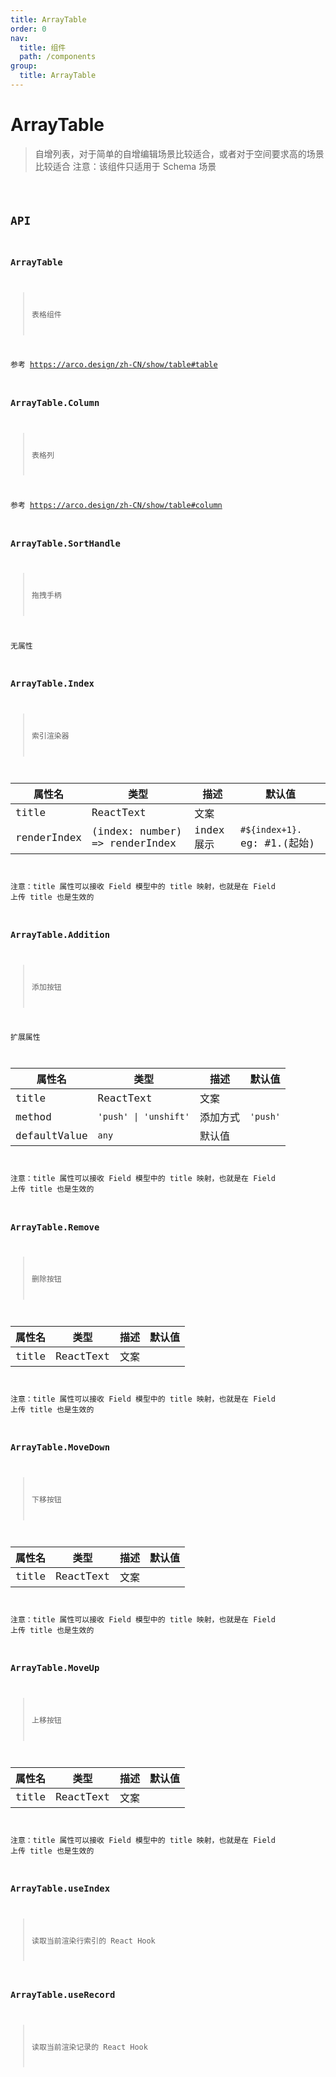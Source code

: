 ```yaml
---
title: ArrayTable
order: 0
nav:
  title: 组件
  path: /components
group:
  title: ArrayTable
---
```


# ArrayTable

> 自增列表，对于简单的自增编辑场景比较适合，或者对于空间要求高的场景比较适合
> 注意：该组件只适用于 Schema 场景

<code src="./demo/index.tsx" />

## API

### ArrayTable

> 表格组件

参考 https://arco.design/zh-CN/show/table#table

### ArrayTable.Column

> 表格列

参考 https://arco.design/zh-CN/show/table#column

### ArrayTable.SortHandle

> 拖拽手柄

无属性

### ArrayTable.Index

> 索引渲染器

| 属性名      | 类型                           | 描述       | 默认值                       |
| ----------- | ------------------------------ | ---------- | ---------------------------- |
| title       | ReactText                      | 文案       |                              |
| renderIndex | (index: number) => renderIndex | index 展示 | `#${index+1}.` eg: #1.(起始) |

注意：title 属性可以接收 Field 模型中的 title 映射，也就是在 Field 上传 title 也是生效的

### ArrayTable.Addition

> 添加按钮

扩展属性

| 属性名       | 类型                  | 描述     | 默认值   |
| ------------ | --------------------- | -------- | -------- |
| title        | ReactText             | 文案     |          |
| method       | `'push' \| 'unshift'` | 添加方式 | `'push'` |
| defaultValue | `any`                 | 默认值   |          |

注意：title 属性可以接收 Field 模型中的 title 映射，也就是在 Field 上传 title 也是生效的

### ArrayTable.Remove

> 删除按钮

| 属性名 | 类型      | 描述 | 默认值 |
| ------ | --------- | ---- | ------ |
| title  | ReactText | 文案 |        |

注意：title 属性可以接收 Field 模型中的 title 映射，也就是在 Field 上传 title 也是生效的

### ArrayTable.MoveDown

> 下移按钮

| 属性名 | 类型      | 描述 | 默认值 |
| ------ | --------- | ---- | ------ |
| title  | ReactText | 文案 |        |

注意：title 属性可以接收 Field 模型中的 title 映射，也就是在 Field 上传 title 也是生效的

### ArrayTable.MoveUp

> 上移按钮

| 属性名 | 类型      | 描述 | 默认值 |
| ------ | --------- | ---- | ------ |
| title  | ReactText | 文案 |        |

注意：title 属性可以接收 Field 模型中的 title 映射，也就是在 Field 上传 title 也是生效的

### ArrayTable.useIndex

> 读取当前渲染行索引的 React Hook

### ArrayTable.useRecord

> 读取当前渲染记录的 React Hook
